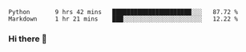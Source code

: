 <!--START_SECTION:waka-->
```text
Python       9 hrs 42 mins   ██████████████████████░░░   87.72 % 
Markdown     1 hr 21 mins    ███░░░░░░░░░░░░░░░░░░░░░░   12.22 % 
```
<!--END_SECTION:waka-->

### Hi there 👋

<!--
**DnC275/DnC275** is a ✨ _special_ ✨ repository because its `README.md` (this file) appears on your GitHub profile.

Here are some ideas to get you started:

- 🔭 I’m currently working on ...
- 🌱 I’m currently learning ...
- 👯 I’m looking to collaborate on ...
- 🤔 I’m looking for help with ...
- 💬 Ask me about ...
- 📫 How to reach me: ...
- 😄 Pronouns: ...
- ⚡ Fun fact: ...
-->
